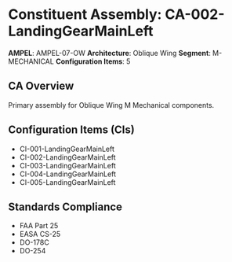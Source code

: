 # Constituent Assembly: CA-002-LandingGearMainLeft

**AMPEL**: AMPEL-07-OW
**Architecture**: Oblique Wing
**Segment**: M-MECHANICAL
**Configuration Items**: 5

## CA Overview
Primary assembly for Oblique Wing M Mechanical components.

## Configuration Items (CIs)
- CI-001-LandingGearMainLeft
- CI-002-LandingGearMainLeft
- CI-003-LandingGearMainLeft
- CI-004-LandingGearMainLeft
- CI-005-LandingGearMainLeft

## Standards Compliance
- FAA Part 25
- EASA CS-25
- DO-178C
- DO-254
